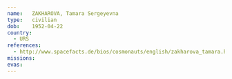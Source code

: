 ```yaml
---
name:	ZAKHAROVA, Tamara Sergeyevna 
type:	civilian
dob:	1952-04-22
country:
  - URS
references:
  - http://www.spacefacts.de/bios/cosmonauts/english/zakharova_tamara.htm
missions:
evas:
---
```

